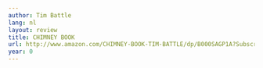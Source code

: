 ```yaml
---
author: Tim Battle
lang: nl
layout: review
title: CHIMNEY BOOK
url: http://www.amazon.com/CHIMNEY-BOOK-TIM-BATTLE/dp/B000SAGP1A?SubscriptionId=0VMG0VFGBMRWVRA58R02&tag=ldvd-20&linkCode=xm2&camp=2025&creative=165953&creativeASIN=B000SAGP1A
year: 0
---
```


